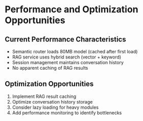 # Performance and Optimization Opportunities

## Current Performance Characteristics
- Semantic router loads 80MB model (cached after first load)
- RAG service uses hybrid search (vector + keyword)
- Session management maintains conversation history
- No apparent caching of RAG results

## Optimization Opportunities
1. Implement RAG result caching
2. Optimize conversation history storage
3. Consider lazy loading for heavy modules
4. Add performance monitoring to identify bottlenecks
